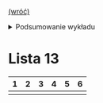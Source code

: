 [(wróć)](../)

<details>
    <summary>Podsumowanie wykładu</summary>

1. Referencje jako wartości
2. Własna implementacja sterty w interpreterze
3. Monada stanu
4. Listy leniwe i strumienie, odraczanie obliczeń i spamiętywanie wartości, interpreter języka ze strumieniami

</details>

# Lista 13
| 1 | 2 | 3 | 4 | 5 | 6 |
|---|---|---|---|---|---|
|   |   |   |   |   |   |

